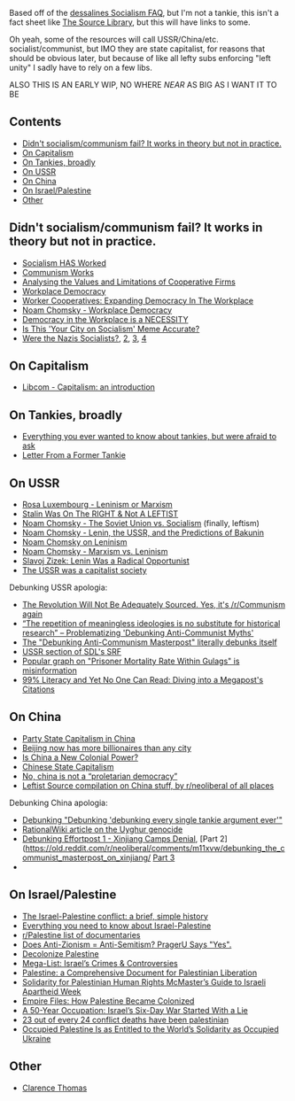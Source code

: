 Based off of the [dessalines Socialism FAQ](https://github.com/dessalines/essays/blob/master/socialism_faq.md), but I'm not a tankie, this isn't a fact sheet like [The Source Library](https://source-library.github.io/source-library/), but this will have links to some.

Oh yeah, some of the resources will call USSR/China/etc. socialist/communist, but IMO they are state capitalist, for reasons that should be obvious later, but because of like all lefty subs enforcing "left unity" I sadly have to rely on a few libs.

ALSO THIS IS AN EARLY WIP, NO WHERE *NEAR* AS BIG AS I WANT IT TO BE

## Contents



<!-- toc -->
  - [Didn't socialism/communism fail? It works in theory but not in practice.](#didnt-socialismcommunism-fail-it-works-in-theory-but-not-in-practice)
  - [On Capitalism](#on-capitalism)
  - [On Tankies, broadly](#on-tankies-broadly)
  - [On USSR](#on-ussr)
  - [On China](#on-china)
  - [On Israel/Palestine](#on-israelpalestine)
  - [Other](#other)


<!-- tocstop -->

## Didn't socialism/communism fail? It works in theory but not in practice.

- [Socialism HAS Worked](https://www.youtube.com/watch?v=zIddCEBCKHQ)
- [Communism Works](https://docs.google.com/document/d/1wSMbJHwN_Pw54SFKkbeHdSM6VKoi7fGg0XR4RUy2Fio/edit)
- [Analysing the Values and Limitations of Cooperative Firms](https://docs.google.com/document/d/1ScS39TWXcPkGOpek4tAfp0rAD5usbwIA05pbqVQdO6g/edit)
- [Workplace Democracy](https://www.youtube.com/watch?v=yZHYiz60R5Q)
- [Worker Cooperatives: Expanding Democracy In The Workplace](https://www.youtube.com/watch?v=QG0FhpGdFwc)
- [Noam Chomsky - Workplace Democracy](https://www.youtube.com/watch?v=A4IcyivWG-g)
- [Democracy in the Workplace is a NECESSITY](https://www.youtube.com/watch?v=c80sTzXlkPY)
- [Is This 'Your City on Socialism' Meme Accurate?](https://www.snopes.com/fact-check/your-city-on-socialism/)
- [Were the Nazis Socialists?](https://www.snopes.com/news/2017/09/05/were-nazis-socialists/), [2](https://www.reddit.com/r/therewasanattempt/comments/cblf1y/comment/ethf3t8/), [3](https://www.reddit.com/r/ShitLiberalsSay/wiki/index/#wiki_the_nazis_were_socialists.2C_communists_or_leftists), [4](https://www.youtube.com/watch?v=X9ez6w5BUMM)

## On Capitalism

- [Libcom - Capitalism: an introduction](https://libcom.org/article/capitalism-introduction)

## On Tankies, broadly

- [Everything you ever wanted to know about tankies, but were afraid to ask](https://libcom.org/article/everything-you-ever-wanted-know-about-tankies-were-afraid-ask)
- [Letter From a Former Tankie](https://www.youtube.com/watch?v=5FcNYFtZhnI)

## On USSR

- [Rosa Luxembourg - Leninism or Marxism](https://archive.org/details/Leninism_or_Marxism_Rosa_Luxemburg)
- [Stalin Was On The RIGHT & Not A LEFTIST](https://www.youtube.com/watch?v=85VnRMVM0ys)
- [Noam Chomsky - The Soviet Union vs. Socialism](https://www.youtube.com/watch?v=06-XcAiswY4) (finally, leftism)
- [Noam Chomsky - Lenin, the USSR, and the Predictions of Bakunin](https://www.youtube.com/watch?v=gfdnbMd9BiE)
- [Noam Chomsky on Leninism](https://www.youtube.com/watch?v=jxhT9EVj9Kk)
- [Noam Chomsky - Marxism vs. Leninism](https://www.youtube.com/watch?v=l_jRd59qy0A)
- [Slavoj Zizek: Lenin Was a Radical Opportunist](https://www.youtube.com/watch?v=uuwBrXJNV3M)
- [The USSR was a capitalist society](https://web.archive.org/web/20160722004401/https://www.reddit.com/r/leftcommunism/comments/4t5oap/the_ussr_was_a_capitalist_society/)

Debunking USSR apologia:
- [The Revolution Will Not Be Adequately Sourced. Yes, it's /r/Communism again](https://www.reddit.com/r/badhistory/comments/3lm79y/the_revolution_will_not_be_adequately_sourced_yes/)
- [“The repetition of meaningless ideologies is no substitute for historical research” – Problematizing 'Debunking Anti-Communist Myths'](https://www.reddit.com/r/badhistory/comments/3hncq3/the_repetition_of_meaningless_ideologies_is_no/)
- [The "Debunking Anti-Communism Masterpost" literally debunks itself](https://www.reddit.com/r/badhistory/comments/inng4j/the_debunking_anticommunism_masterpost_literally/)
- [USSR section of SDL's SRF](https://socdoneleft.github.io/stinky_rightwinger_factsheet.html#1050_soviet_union_ussr)
- [Popular graph on "Prisoner Mortality Rate Within Gulags" is misinformation](https://socdoneleft.substack.com/p/popular-graph-on-prisoner-mortality)
- [99% Literacy and Yet No One Can Read: Diving into a Megapost's Citations](https://www.reddit.com/r/neoliberal/comments/jim8uh/99_literacy_and_yet_no_one_can_read_diving_into_a/)


## On China

- [Party State Capitalism in China](https://online.ucpress.edu/currenthistory/article/120/827/207/118341/Party-State-Capitalism-in-China)
- [Beijing now has more billionaires than any city](https://www.bbc.com/news/business-56671638)
- [Is China a New Colonial Power?](https://thediplomat.com/2020/11/is-china-a-new-colonial-power/)
- [Chinese State Capitalism](https://www.csis.org/analysis/chinese-state-capitalism)
- [No, china is not a “proletarian democracy”](https://docs.google.com/document/d/1hMfTFsWVRgw1RHijF7KDDKfiksUTlsrGdLB064XnIzs/edit)
- [Leftist Source compilation on China stuff, by r/neoliberal of all places](https://old.reddit.com/r/neoliberal/comments/mirzc2/debunking_effortpost_2_xinjiang_camps_denial_a/)

Debunking China apologia:
- [Debunking "Debunking 'debunking every single tankie argument ever'"](https://www.reddit.com/r/neoliberal/comments/oay6gu/debunking_debunking_debunking_every_single_tankie/)
- [RationalWiki article on the Uyghur genocide](https://rationalwiki.org/wiki/Uyghur_genocide)
- [Debunking Effortpost 1 - Xinjiang Camps Denial](https://old.reddit.com/r/neoliberal/comments/l3iuqw/debunking_effortpost_1_xinjiang_camps_denial/), [Part 2](https://old.reddit.com/r/neoliberal/comments/m11xvw/debunking_the_communist_masterpost_on_xinjiang/ [Part 3](https://old.reddit.com/r/neoliberal/comments/m5fq2n/debunking_the_communist_masterpost_on_xinjiang/?context=3)
- 

## On Israel/Palestine

- [The Israel-Palestine conflict: a brief, simple history](https://www.youtube.com/watch?v=iRYZjOuUnlU)
- [Everything you need to know about Israel-Palestine](https://www.vox.com/2018/11/20/18079996/israel-palestine-conflict-guide-explainer)
- [r/Palestine list of documentaries](https://www.reddit.com/r/Palestine/wiki/docs/)
- [Does Anti-Zionism = Anti-Semitism? PragerU Says "Yes".](https://www.youtube.com/watch?v=dlcJ9ShLXMo)
- [Decolonize Palestine](https://decolonizepalestine.com/)
- [Mega-List: Israel’s Crimes & Controversies](https://www.reddit.com/r/list_palestine/comments/l43xgk/megalist_israels_crimes_controversies_full/)
- [Palestine: a Comprehensive Document for Palestinian Liberation](https://docs.google.com/document/d/1cUnwWkLUNrD5AaTEVmgFwnVXXUDFEVsUv4cF-AcokTQ/edit)
- [Solidarity for Palestinian Human Rights McMaster’s Guide to Israeli Apartheid Week](https://docs.google.com/document/d/1rw55meTlE2p2eh1nTHvvREGHUITJoW7GuuIkgRuJyck/edit)
- [Empire Files: How Palestine Became Colonized](https://www.youtube.com/watch?v=BT5L4YU_Fl4)
- [A 50-Year Occupation: Israel’s Six-Day War Started With a Lie](https://theintercept.com/2017/06/05/a-50-year-occupation-israels-six-day-war-started-with-a-lie/)
- [23 out of every 24 conflict deaths have been palestinian](https://www.vox.com/2014/7/14/5898581/chart-israel-palestine-conflict-deaths)
- [Occupied Palestine Is as Entitled to the World’s Solidarity as Occupied Ukraine](https://jacobin.com/2022/04/palestine-israel-occupation-solidarity-ukraine-russia-al-aqsa-mosque)

## Other
- [Clarence Thomas](https://www.reddit.com/r/Keep_Track/comments/13cyu8c/the_corruption_of_clarence_thomas_a_history/)
